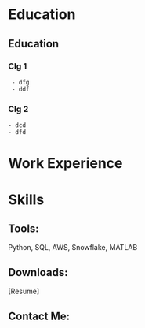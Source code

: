 # Education

## Education
  ### Clg 1
     - dfg
     - ddf
  ### Clg 2
    - dcd
    - dfd
    
# Work Experience

# Skills
##  
## Tools:
Python, SQL, AWS, Snowflake, MATLAB


## Downloads:
 [Resume] 
## Contact Me:

